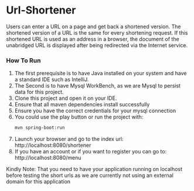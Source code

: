 # Url-Shortener

Users can enter a URL on a page and get back a shortened version. The shortened version of a URL is the same for every shortening request.
If this shortened URL is used as an address in a browser, the document of the unabridged URL is displayed after being redirected via the Internet
service.

### How To Run
1. The first prerequisite is to have Java installed on your system and have a standard IDE such as IntelliJ.
2. The Second is to have Mysql WorkBench, as we are Mysql to persist data for this project.
3. Clone this project and open it on your IDE.
4. Ensure that all maven dependencies install successfully
5. Ensure you have the correct credentials for your mysql connection
6. You could use the play button or run the project with:
   ```sh
   mvn spring-boot:run
   ```
7. Launch your browser and go to the index url:
   http://localhost:8080/shortener
8. If you have an account or if you want to register you can go to:
   http://localhost:8080/menu

Kindly Note: That you need to have your application running on  localhost before testing the short urls as we are currently not using an external domain for this application